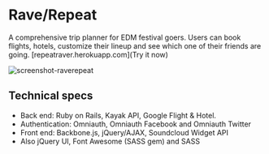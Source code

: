 Rave/Repeat
========

A comprehensive trip planner for EDM festival goers. Users can book flights, hotels, customize their lineup and see which one of their friends are going. [repeatraver.herokuapp.com](Try it now)

![screenshot-raverepeat](https://cloud.githubusercontent.com/assets/7177481/3650169/d85076c8-1119-11e4-9a78-b6272bd1b53e.png)

## Technical specs
  - Back end: Ruby on Rails, Kayak API, Google Flight & Hotel.
  - Authentication: Omniauth, Omniauth Facebook and Omniauth Twitter
  - Front end: Backbone.js, jQuery/AJAX, Soundcloud Widget API
  - Also jQuery UI, Font Awesome (SASS gem) and SASS
